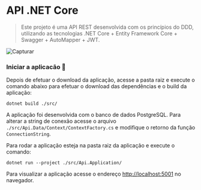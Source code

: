 # API .NET Core

> Este projeto é uma API REST desenvolvida com os princípios do DDD, utilizando as tecnologias .NET Core + Entity Framework Core + Swagger + AutoMapper + JWT.

![Capturar](https://user-images.githubusercontent.com/6399309/66007615-21c54000-e481-11e9-8c13-fe543fb43cbc.PNG)

### Iniciar a aplicacão :checkered_flag:

Depois de efetuar o download da aplicação, acesse a pasta raiz e execute o comando abaixo para efetuar o download das dependências e o build da aplicação:

```console
dotnet build ./src/
```

A aplicação foi desenvolvida com o banco de dados PostgreSQL. Para alterar a string de conexão acesse o arquivo `./src/Api.Data/Context/ContextFactory.cs` e modifique o retorno da função `ConnectionString`.

Para rodar a aplicação esteja na pasta raiz da aplicação e execute o comando:

```console
dotnet run --project ./src/Api.Application/
```

Para visualizar a aplicação acesse o endereço [http://localhost:5001](http://localhost:5001) no navegador.
